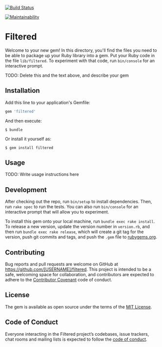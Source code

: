 [![Build Status](https://travis-ci.org/dubadub/filtered.svg?branch=master)](https://travis-ci.org/dubadub/filtered)

[![Maintainability](https://api.codeclimate.com/v1/badges/58e6805e1616fd68be56/maintainability)](https://codeclimate.com/github/dubadub/filtered/maintainability)

# Filtered

Welcome to your new gem! In this directory, you'll find the files you need to be able to package up your Ruby library into a gem. Put your Ruby code in the file `lib/filtered`. To experiment with that code, run `bin/console` for an interactive prompt.

TODO: Delete this and the text above, and describe your gem

## Installation

Add this line to your application's Gemfile:

```ruby
gem 'filtered'
```

And then execute:

    $ bundle

Or install it yourself as:

    $ gem install filtered

## Usage

TODO: Write usage instructions here

## Development

After checking out the repo, run `bin/setup` to install dependencies. Then, run `rake spec` to run the tests. You can also run `bin/console` for an interactive prompt that will allow you to experiment.

To install this gem onto your local machine, run `bundle exec rake install`. To release a new version, update the version number in `version.rb`, and then run `bundle exec rake release`, which will create a git tag for the version, push git commits and tags, and push the `.gem` file to [rubygems.org](https://rubygems.org).

## Contributing

Bug reports and pull requests are welcome on GitHub at https://github.com/[USERNAME]/filtered. This project is intended to be a safe, welcoming space for collaboration, and contributors are expected to adhere to the [Contributor Covenant](http://contributor-covenant.org) code of conduct.

## License

The gem is available as open source under the terms of the [MIT License](https://opensource.org/licenses/MIT).

## Code of Conduct

Everyone interacting in the Filtered project’s codebases, issue trackers, chat rooms and mailing lists is expected to follow the [code of conduct](https://github.com/[USERNAME]/filtered/blob/master/CODE_OF_CONDUCT.md).
